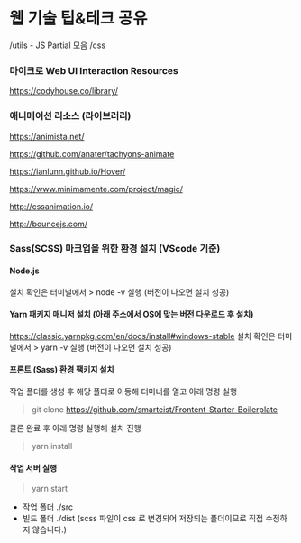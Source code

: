 # 웹 기술 팁&amp;테크 공유

/utils  - JS Partial 모음
/css


### 마이크로 Web UI Interaction Resources

https://codyhouse.co/library/



### 애니메이션 리소스 (라이브러리)

https://animista.net/

https://github.com/anater/tachyons-animate

https://ianlunn.github.io/Hover/

https://www.minimamente.com/project/magic/

http://cssanimation.io/

http://bouncejs.com/



### Sass(SCSS) 마크업을 위한 환경 설치 (VScode 기준)



#### Node.js
설치 확인은 터미널에서 > node -v 실행 (버전이 나오면 설치 성공)


#### Yarn 패키지 매니저 설치 (아래 주소에서 OS에 맞는 버전 다운로드 후 설치)
https://classic.yarnpkg.com/en/docs/install#windows-stable
설치 확인은 터미널에서 > yarn -v 실행 (버전이 나오면 설치 성공)


#### 프론트 (Sass) 환경 팩키지 설치
작업 폴더를 생성 후 해당 폴더로 이동해 터미너를 열고 아래 명령 실행
> git clone https://github.com/smarteist/Frontent-Starter-Boilerplate

클론 완료 후 아래 명령 실행해 설치 진행
> yarn install

#### 작업 서버 실행
> yarn start



- 작업 폴더 ./src
- 빌드 폴더 ./dist (scss 파일이 css 로 변경되어 저장되는 폴더이므로 직접 수정하지 않습니다.)

